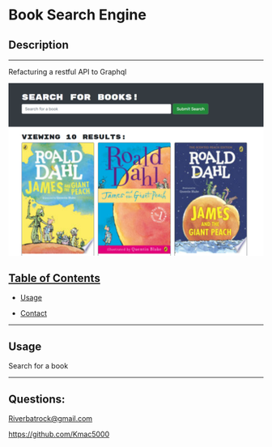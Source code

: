 # Book Search Engine

## Description

---

Refacturing a restful API to Graphql

![Screen Shot of App](/client/public/Book_Search.png)

## <ins>Table of Contents</ins>

- [Usage](#usage)

- [Contact](#questions)

---

## Usage

Search for a book

---

## Questions:

Riverbatrock@gmail.com

https://github.com/Kmac5000
